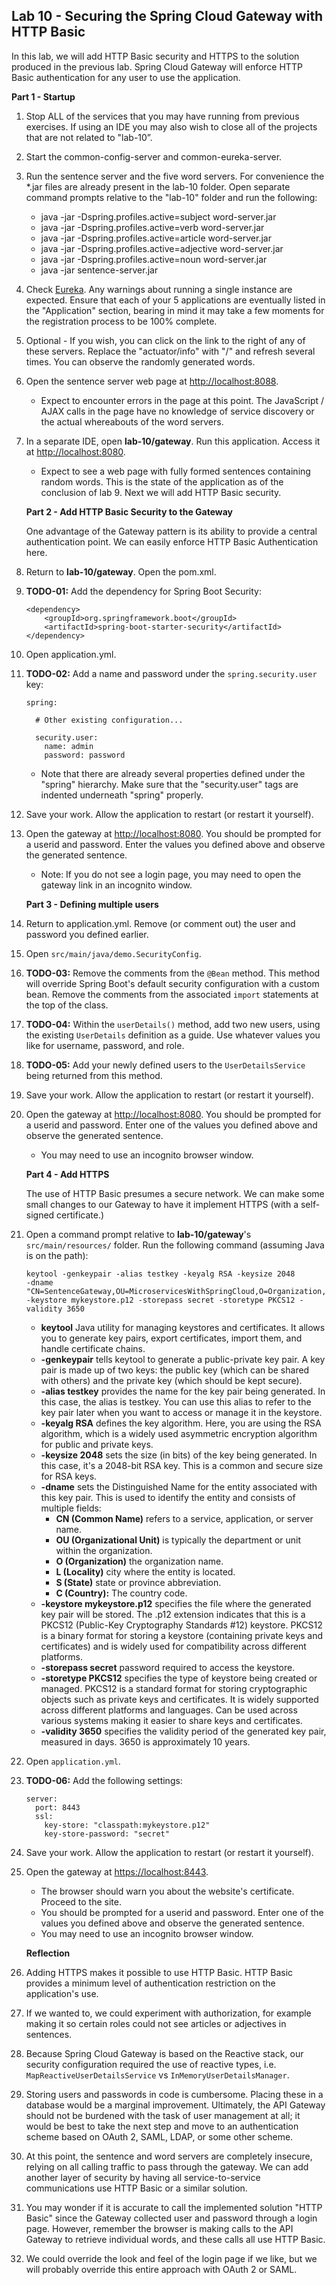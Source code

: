 ## Lab 10 - Securing the Spring Cloud Gateway with HTTP Basic

In this lab, we will add HTTP Basic security and HTTPS to the solution produced in the previous lab.  Spring Cloud Gateway will enforce HTTP Basic authentication for any user to use the application.

  **Part 1 - Startup**

1.  Stop ALL of the services that you may have running from previous exercises.  If using an IDE you may also wish to close all of the projects that are not related to "lab-10”.

1.  Start the common-config-server and common-eureka-server.  

1.  Run the sentence server and the five word servers.  For convenience the *.jar files are already present in the lab-10 folder.  Open separate command prompts relative to the "lab-10" folder and run the following:
      - java -jar -Dspring.profiles.active=subject   word-server.jar 
      - java -jar -Dspring.profiles.active=verb      word-server.jar 
      - java -jar -Dspring.profiles.active=article   word-server.jar 
      - java -jar -Dspring.profiles.active=adjective word-server.jar 
      - java -jar -Dspring.profiles.active=noun      word-server.jar 
      - java -jar sentence-server.jar 

1.  Check [Eureka](http://localhost:8010).   Any warnings about running a single instance are expected.  Ensure that each of your 5 applications are eventually listed in the "Application" section, bearing in mind it may take a few moments for the registration process to be 100% complete.	

1.  Optional - If you wish, you can click on the link to the right of any of these servers.  Replace the "actuator/info" with "/" and refresh several times.  You can observe the randomly generated words.  

1.  Open the sentence server web page at [http://localhost:8088](http://localhost:8088).  
    * Expect to encounter errors in the page at this point.  The JavaScript / AJAX calls in the page have no knowledge of service discovery or the actual whereabouts of the word servers.

1.  In a separate IDE, open **lab-10/gateway**.  Run this application.  Access it at [http://localhost:8080](http://localhost:8080).  
    * Expect to see a web page with fully formed sentences containing random words.  This is the state of the application as of the conclusion of lab 9.  Next we will add HTTP Basic security.

    **Part 2 - Add HTTP Basic Security to the Gateway** 

    One advantage of the Gateway pattern is its ability to provide a central authentication point.  We can easily enforce HTTP Basic Authentication here.

1. Return to **lab-10/gateway**. Open the pom.xml.  

1. **TODO-01:** Add the dependency for Spring Boot Security:

    ```
    <dependency>
        <groupId>org.springframework.boot</groupId>
        <artifactId>spring-boot-starter-security</artifactId>
    </dependency>
    ```

1. Open application.yml.  

1. **TODO-02:** Add a name and password under the `spring.security.user` key:

    ```
    spring:
    
      # Other existing configuration...        

      security.user:
        name: admin
        password: password
    ```
    * Note that there are already several properties defined under the "spring" hierarchy. Make sure that the "security.user" tags are indented underneath "spring" properly.

1. Save your work.  Allow the application to restart (or restart it yourself). 

1. Open the gateway at [http://localhost:8080](http://localhost:8080).  You should be prompted for a userid and password.  Enter the values you defined above and observe the generated sentence.
    * Note: If you do not see a login page, you may need to open the gateway link in an incognito window.

    **Part 3 - Defining multiple users**

1. Return to application.yml.  Remove (or comment out) the user and password you defined earlier.

1. Open `src/main/java/demo.SecurityConfig`.  

1. **TODO-03:** Remove the comments from the `@Bean` method.  This method will override Spring Boot's default security configuration with a custom bean.  Remove the comments from the associated `import` statements at the top of the class.

1. **TODO-04:** Within the `userDetails()` method, add two new users, using the existing `UserDetails` definition as a guide. Use whatever values you like for username, password, and role.

1. **TODO-05:** Add your newly defined users to the `UserDetailsService` being returned from this method.

1. Save your work.  Allow the application to restart (or restart it yourself). 

1. Open the gateway at [http://localhost:8080](http://localhost:8080).  You should be prompted for a userid and password.  Enter one of the values you defined above and observe the generated sentence.
    * You may need to use an incognito browser window.

    **Part 4 - Add HTTPS**

    The use of HTTP Basic presumes a secure network.  We can make some small changes to our Gateway to have it implement HTTPS (with a self-signed certificate.)

1. Open a command prompt relative to **lab-10/gateway**'s `src/main/resources/` folder.  Run the following command (assuming Java is on the path):     

    ```
    keytool -genkeypair -alias testkey -keyalg RSA -keysize 2048 
    -dname "CN=SentenceGateway,OU=MicroservicesWithSpringCloud,O=Organization,L=Orlando,S=FL,C=US" 
    -keystore mykeystore.p12 -storepass secret -storetype PKCS12 -validity 3650
    ```

    * **keytool** Java utility for managing keystores and certificates. It allows you to generate key pairs, export certificates, import them, and handle certificate chains.
    * **-genkeypair** tells keytool to generate a public-private key pair. A key pair is made up of two keys: the public key (which can be shared with others) and the private key (which should be kept secure).
    * **-alias testkey** provides the name for the key pair being generated. In this case, the alias is testkey. You can use this alias to refer to the key pair later when you want to access or manage it in the keystore.
    * **-keyalg RSA** defines the key algorithm. Here, you are using the RSA algorithm, which is a widely used asymmetric encryption algorithm for public and private keys.
    * **-keysize 2048** sets the size (in bits) of the key being generated. In this case, it's a 2048-bit RSA key. This is a common and secure size for RSA keys.
    * **-dname** sets the Distinguished Name for the entity associated with this key pair. This is used to identify the entity and consists of multiple fields:
        * **CN (Common Name)** refers to a service, application, or server name.
        * **OU (Organizational Unit)** is typically the department or unit within the organization.
        * **O (Organization)** the organization name.
        * **L (Locality)** city where the entity is located.
        * **S (State)** state or province abbreviation.
        * **C (Country):** The country code.
    * **-keystore mykeystore.p12** specifies the file where the generated key pair will be stored. The .p12 extension indicates that this is a PKCS12 (Public-Key Cryptography Standards #12) keystore. PKCS12 is a binary format for storing a keystore (containing private keys and certificates) and is widely used for compatibility across different platforms.
    * **-storepass secret** password required to access the keystore.
    * **-storetype PKCS12** specifies the type of keystore being created or managed. PKCS12 is a standard format for storing cryptographic objects such as private keys and certificates. It is widely supported across different platforms and languages.  Can be used across various systems making it easier to share keys and certificates.
    * **-validity 3650** specifies the validity period of the generated key pair, measured in days. 3650 is approximately 10 years.

1.  Open `application.yml`.  

1. **TODO-06:** Add the following settings:

    ```
    server:
      port: 8443
      ssl:
        key-store: "classpath:mykeystore.p12"
        key-store-password: "secret"
    ```

1. Save your work.  Allow the application to restart (or restart it yourself). 

1. Open the gateway at [https://localhost:8443](https://localhost:8443).  
    * The browser should warn you about the website's certificate. Proceed to the site.
    * You should be prompted for a userid and password.  Enter one of the values you defined above and observe the generated sentence.
    * You may need to use an incognito browser window.
    
    **Reflection**

1. Adding HTTPS makes it possible to use HTTP Basic.  HTTP Basic provides a minimum level of authentication restriction on the application's use.

1. If we wanted to, we could experiment with authorization, for example making it so certain roles could not see articles or adjectives in sentences.

1. Because Spring Cloud Gateway is based on the Reactive stack, our security configuration required the use of reactive types, i.e. `MapReactiveUserDetailsService` vs `InMemoryUserDetailsManager`.

1. Storing users and passwords in code is cumbersome.  Placing these in a database would be a marginal improvement.  Ultimately, the API Gateway should not be burdened with the task of user management at all; it would be best to take the next step and move to an authentication scheme based on OAuth 2, SAML, LDAP, or some other scheme.

1. At this point, the sentence and word servers are completely insecure, relying on all calling traffic to pass through the gateway.  We can add another layer of security by having all service-to-service communications use HTTP Basic or a similar solution.

1. You may wonder if it is accurate to call the implemented solution "HTTP Basic" since the Gateway collected user and password through a login page.  However, remember the browser is making calls to the API Gateway to retrieve individual words, and these calls all use HTTP Basic.

1. We could override the look and feel of the login page if we like, but we will probably override this entire approach with OAuth 2 or SAML.